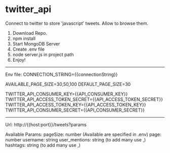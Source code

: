 # twitter_api
Connect to twitter to store 'javascript' tweets. Allow to browse them.

1) Download Repo.
2) npm install
3) Start MongoDB Server
4) Create .env file
5) node server.js in project path
6) Enjoy!


---------------------------------------------------------------------------



Env file:
CONNECTION_STRING={{connectionString}}

AVAILABLE_PAGE_SIZE=30,50,100
DEFAULT_PAGE_SIZE=30

TWITTER_API_CONSUMER_KEY={{API_CONSUMER_KEY}}
TWITTER_API_ACCESS_TOKEN_SECRET={{API_ACCESS_TOKEN_SECRET}}
TWITTER_API_ACCESS_TOKEN_KEY={{API_ACCESS_TOKEN_KEY}}
TWITTER_API_CONSUMER_SECRET={{API_CONSUMER_SECRET}}



---------------------------------------------------------------------------



Url: http://{{host:port}}/tweets?params

Available Params:
pageSize: number (Available are specified in .env)
page: number
username: string
user_mentions: string (to add many use ,)
hashtags: string (to add many use ,)
